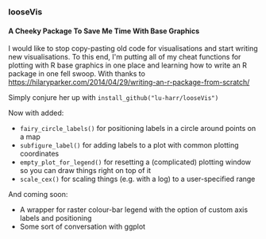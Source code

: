 ### looseVis

#### A Cheeky Package To Save Me Time With Base Graphics

I would like to stop copy-pasting old code for visualisations and start writing 
new visualisations. To this end, I'm putting all of my cheat functions for plotting 
with R base graphics in one place and learning how to write an R package in one fell 
swoop. With thanks to <https://hilaryparker.com/2014/04/29/writing-an-r-package-from-scratch/>

Simply conjure her up with `install_github("lu-harr/looseVis")`

Now with added:

- `fairy_circle_labels()` for positioning labels in a circle around points on a map
- `subfigure_label()` for adding labels to a plot with common plotting coordinates
- `empty_plot_for_legend()` for resetting a (complicated) plotting window so you can draw things right on top of it
- `scale_cex()` for scaling things (e.g. with a log) to a user-specified range

And coming soon:

- A wrapper for raster colour-bar legend with the option of custom axis labels and positioning
- Some sort of conversation with ggplot